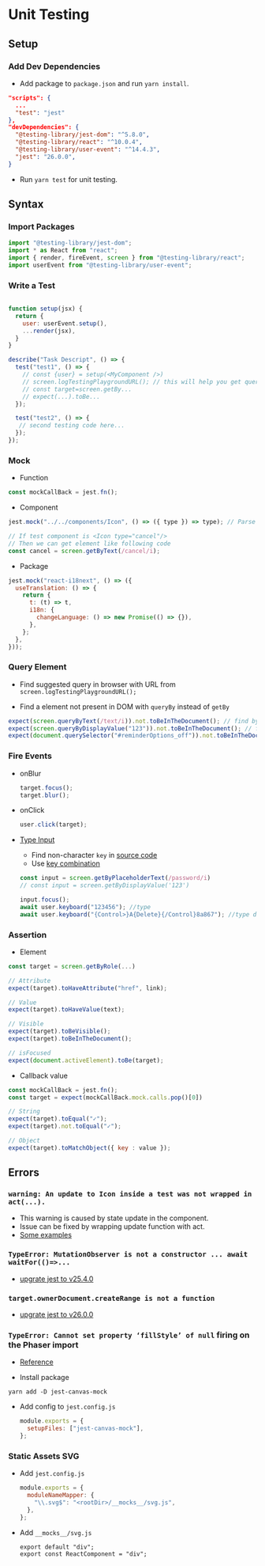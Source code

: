 # Unit Testing

## Setup

### Add Dev Dependencies

- Add package to `package.json` and run `yarn install`.

```json
"scripts": {
  ...
  "test": "jest"
},
"devDependencies": {
  "@testing-library/jest-dom": "^5.8.0",
  "@testing-library/react": "^10.0.4",
  "@testing-library/user-event": "^14.4.3",
  "jest": "26.0.0",
}
```

- Run `yarn test` for unit testing.

## Syntax

### Import Packages

```javascript
import "@testing-library/jest-dom";
import * as React from "react";
import { render, fireEvent, screen } from "@testing-library/react";
import userEvent from "@testing-library/user-event";
```

### Write a Test

```javascript

function setup(jsx) {
  return {
    user: userEvent.setup(),
    ...render(jsx),
  }
}

describe("Task Descript", () => {
  test("test1", () => {
    // const {user} = setup(<MyComponent />)
    // screen.logTestingPlaygroundURL(); // this will help you get query syntex
    // const target=screen.getBy...
    // expect(...).toBe...
  });

  test("test2", () => {
   // second testing code here...
  });
});
```
  
### Mock 

- Function
    
```javascript
const mockCallBack = jest.fn();
```

- Component

```javascript
jest.mock("../../components/Icon", () => ({ type }) => type); // Parse type from Icon to text
```

```javascript
// If test component is <Icon type="cancel"/>
// Then we can get element like following code
const cancel = screen.getByText(/cancel/i);
```

- Package

```javascript
jest.mock("react-i18next", () => ({
  useTranslation: () => {
    return {
      t: (t) => t,
      i18n: {
        changeLanguage: () => new Promise(() => {}),
      },
    };
  },
}));
```
### Query Element

- Find suggested query in browser with URL from `screen.logTestingPlaygroundURL();`

- Find a element not present in DOM with `queryBy` instead of `getBy`

```javascript
expect(screen.queryByText(/text/i)).not.toBeInTheDocument(); // find by text
expect(screen.queryByDisplayValue("123")).not.toBeInTheDocument(); // find by text for <Input/>
expect(document.querySelector("#reminderOptions_off")).not.toBeInTheDocument(); // find by element Id
```

### Fire Events


- onBlur

  ```javascript
  target.focus();
  target.blur();
  ```

- onClick

  ```javascript
  user.click(target);
  ```

- [Type Input](https://testing-library.com/docs/user-event/keyboard/)
  
  - Find non-character `key` in [source code](https://github.com/testing-library/user-event/blob/main/src/keyboard/keyMap.ts)
  - Use [key combination](https://testing-library.com/docs/user-event/keyboard/)

  ```javascript
  const input = screen.getByPlaceholderText(/password/i)
  // const input = screen.getByDisplayValue('123') 

  input.focus();
  await user.keyboard("123456"); //type
  await user.keyboard("{Control>}A{Delete}{/Control}8a867"); //type delete all and type
  ```

### Assertion

- Element

```javascript
const target = screen.getByRole(...)

// Attribute
expect(target).toHaveAttribute("href", link);

// Value
expect(target).toHaveValue(text);

// Visible
expect(target).toBeVisible();
expect(target).toBeInTheDocument();

// isFocused
expect(document.activeElement).toBe(target);
```

- Callback value

```javascript
const mockCallBack = jest.fn();
const target = expect(mockCallBack.mock.calls.pop()[0])

// String
expect(target).toEqual("✓");
expect(target).not.toEqual("✓");

// Object
expect(target).toMatchObject({ key : value });

```

## Errors

### `warning: An update to Icon inside a test was not wrapped in act(...).`
  
  - This warning is caused by state update in the component.
  - Issue can be fixed by wrapping update function with act.
  - [Some examples](https://kentcdodds.com/blog/fix-the-not-wrapped-in-act-warning)

### `TypeError: MutationObserver is not a constructor ... await waitFor(()=>...`

  - [upgrate jest to v25.4.0](https://github.com/testing-library/dom-testing-library/issues/477#issuecomment-617652033)

### `target.ownerDocument.createRange is not a function`

  - [upgrate jest to v26.0.0](https://github.com/mui/material-ui/issues/15726#issuecomment-493124813)

### `TypeError: Cannot set property ‘fillStyle’ of null` firing on the Phaser import

- [Reference](https://tnodes.medium.com/setting-up-jest-with-react-and-phaser-422b174ec87e)

- Install package

```
yarn add -D jest-canvas-mock
```

- Add config to `jest.config.js`

  ```javascript
  module.exports = {
    setupFiles: ["jest-canvas-mock"],
  };
  ```

### Static Assets SVG  

- Add `jest.config.js`

  ```javascript
  module.exports = {
    moduleNameMapper: {
      "\\.svg$": "<rootDir>/__mocks__/svg.js",
    },
  };
  ```

- Add `__mocks__/svg.js`

  ```
  export default "div";
  export const ReactComponent = "div";
  ```
